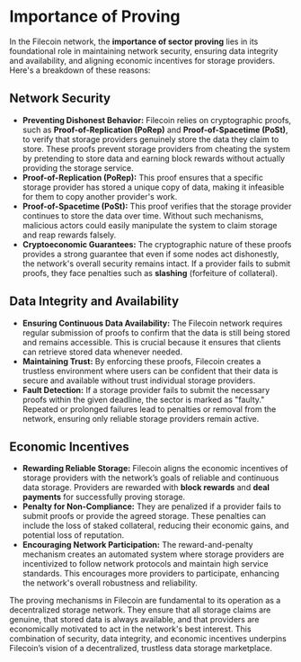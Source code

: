 # Importance of Proving

In the Filecoin network, the **importance of sector proving** lies in its foundational role in maintaining network security, ensuring data integrity and availability, and aligning economic incentives for storage providers. Here's a breakdown of these reasons:

## &#x20;**Network Security**

* **Preventing Dishonest Behavior:** Filecoin relies on cryptographic proofs, such as **Proof-of-Replication (PoRep)** and **Proof-of-Spacetime (PoSt)**, to verify that storage providers genuinely store the data they claim to store. These proofs prevent storage providers from cheating the system by pretending to store data and earning block rewards without actually providing the storage service.
* **Proof-of-Replication (PoRep):** This proof ensures that a specific storage provider has stored a unique copy of data, making it infeasible for them to copy another provider's work.
* **Proof-of-Spacetime (PoSt):** This proof verifies that the storage provider continues to store the data over time. Without such mechanisms, malicious actors could easily manipulate the system to claim storage and reap rewards falsely.
* **Cryptoeconomic Guarantees:** The cryptographic nature of these proofs provides a strong guarantee that even if some nodes act dishonestly, the network's overall security remains intact. If a provider fails to submit proofs, they face penalties such as **slashing** (forfeiture of collateral).

## **Data Integrity and Availability**

* **Ensuring Continuous Data Availability:** The Filecoin network requires regular submission of proofs to confirm that the data is still being stored and remains accessible. This is crucial because it ensures that clients can retrieve stored data whenever needed.
* **Maintaining Trust:** By enforcing these proofs, Filecoin creates a trustless environment where users can be confident that their data is secure and available without trust individual storage providers.
* **Fault Detection:** If a storage provider fails to submit the necessary proofs within the given deadline, the sector is marked as "faulty." Repeated or prolonged failures lead to penalties or removal from the network, ensuring only reliable storage providers remain active.

## **Economic Incentives**

* **Rewarding Reliable Storage:** Filecoin aligns the economic incentives of storage providers with the network’s goals of reliable and continuous data storage. Providers are rewarded with **block rewards** and **deal payments** for successfully proving storage.
* **Penalty for Non-Compliance:** They are penalized if a provider fails to submit proofs or provide the agreed storage. These penalties can include the loss of staked collateral, reducing their economic gains, and potential loss of reputation.
* **Encouraging Network Participation:** The reward-and-penalty mechanism creates an automated system where storage providers are incentivized to follow network protocols and maintain high service standards. This encourages more providers to participate, enhancing the network's overall robustness and reliability.

The proving mechanisms in Filecoin are fundamental to its operation as a decentralized storage network. They ensure that all storage claims are genuine, that stored data is always available, and that providers are economically motivated to act in the network's best interest. This combination of security, data integrity, and economic incentives underpins Filecoin’s vision of a decentralized, trustless data storage marketplace.
